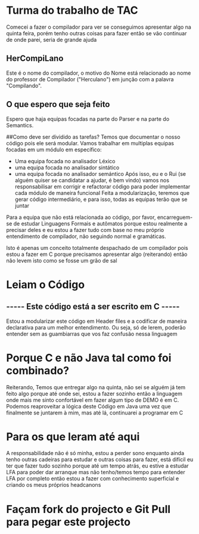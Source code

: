 # Turma do trabalho de TAC
Comecei a fazer o compilador para ver se conseguimos apresentar algo na quinta feira, porém tenho outras coisas para fazer então se vão continuar de onde parei, seria de grande ajuda

## HerCompiLano
Este é o nome do compilador, o motivo do Nome está relacionado ao nome do professor de Compilador ("Herculano") em junção com a palavra "Compilando".

## O que espero que seja feito
Espero que haja equipas focadas na parte do Parser e na parte do Semantics.

##Como deve ser dividido as tarefas?
Temos que documentar o nosso código pois ele será modular.
Vamos trabalhar em multiplas equipas focadas em um módulo em específico:
- Uma equipa focada no analisador Léxico
- uma equipa focada no analisador sintático
- uma equipa focada no analisador semántico
Após isso, eu e o Rui (se alguém quiser se candidatar a ajudar, é bem vindo) vamos nos responsabilisar em corrigir e refactorar código para poder implementar cada módulo de maneira funcional
Feita a modularização, teremos que gerar código intermediário, e para isso, todas as equipas terão que se juntar

Para a equipa que não está relacionada ao código, por favor, encarreguem-se de estudar Linguagens Formais e autômatos porque estou realmente a precisar deles e eu estou a fazer tudo com base no meu próprio entendimento de compilador, não seguindo normal e gramáticas.

Isto é apenas um conceito totalmente despachado de um compilador pois estou a fazer em C porque precisamos apresentar algo (reiterando) então não levem isto como se fosse um grão de sal

# Leiam o Código
## ----- Este código está a ser escrito em C -----
Estou a modularizar este código em Header files e a codificar de maneira declarativa para um melhor entendimento. Ou seja, só de lerem, poderão entender sem as guambiarras que vos faz confusão nessa linguagem

# Porque C e não Java tal como foi combinado?
Reiterando, Temos que entregar algo na quinta, não sei se alguém já tem feito algo porque até onde sei, estou a fazer sozinho então a linguagem onde mais me sinto confortável em fazer algum tipo de DEMO é em C. Podemos reaproveitar a lógica deste Código em Java uma vez que finalmente se juntarem à mim, mas até lá, continuarei a programar em C

# Para os que leram até aqui
A responsabilidade não é só minha, estou a perder sono enquanto ainda tenho outras cadeiras para estudar e outras coisas para fazer, está difícil eu ter que fazer tudo sozinho porque até um tempo atrás, eu estive a estudar LFA para poder dar arranque mas não tenho/temos tempo para entender LFA por completo então estou a fazer com conhecimento superficial e criando os meus próprios headcanons

# Façam fork do projecto e Git Pull para pegar este projecto
